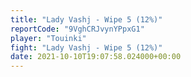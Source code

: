 ```yaml
---
title: "Lady Vashj - Wipe 5 (12%)"
reportCode: "9VghCRJvynYPpxG1"
player: "Touinki"
fight: "Lady Vashj - Wipe 5 (12%)"
date: 2021-10-10T19:07:58.024000+00:00
---
```

